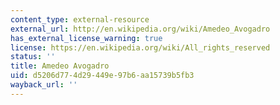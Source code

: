 ```yaml
---
content_type: external-resource
external_url: http://en.wikipedia.org/wiki/Amedeo_Avogadro
has_external_license_warning: true
license: https://en.wikipedia.org/wiki/All_rights_reserved
status: ''
title: Amedeo Avogadro
uid: d5206d77-4d29-449e-97b6-aa15739b5fb3
wayback_url: ''
---
```

